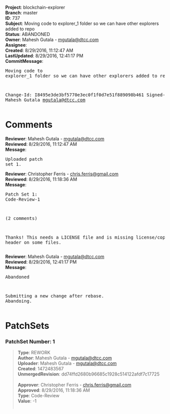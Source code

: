 <strong>Project</strong>: blockchain-explorer<br><strong>Branch</strong>: master<br><strong>ID</strong>: 737<br><strong>Subject</strong>: Moving code to explorer_1 folder so we can have other explorers added to repo<br><strong>Status</strong>: ABANDONED<br><strong>Owner</strong>: Mahesh Gutala - mgutala@dtcc.com<br><strong>Assignee</strong>:<br><strong>Created</strong>: 8/29/2016, 11:12:47 AM<br><strong>LastUpdated</strong>: 8/29/2016, 12:41:17 PM<br><strong>CommitMessage</strong>:<br><pre>Moving code to explorer_1 folder so we can have other explorers added to repo

Change-Id: I8495e3de3bf5770e3ec0f1f0d7e51f889098b461
Signed-off-by: Mahesh Gutala <mgutala@dtcc.com>
</pre><h1>Comments</h1><strong>Reviewer</strong>: Mahesh Gutala - mgutala@dtcc.com<br><strong>Reviewed</strong>: 8/29/2016, 11:12:47 AM<br><strong>Message</strong>: <pre>Uploaded patch set 1.</pre><strong>Reviewer</strong>: Christopher Ferris - chris.ferris@gmail.com<br><strong>Reviewed</strong>: 8/29/2016, 11:18:36 AM<br><strong>Message</strong>: <pre>Patch Set 1: Code-Review-1

(2 comments)

Thanks! This needs a LICENSE file and is missing license/copyright header on some files.</pre><strong>Reviewer</strong>: Mahesh Gutala - mgutala@dtcc.com<br><strong>Reviewed</strong>: 8/29/2016, 12:41:17 PM<br><strong>Message</strong>: <pre>Abandoned

Submitting a new change after rebase. Abandoing.</pre><h1>PatchSets</h1><h3>PatchSet Number: 1</h3><blockquote><strong>Type</strong>: REWORK<br><strong>Author</strong>: Mahesh Gutala - mgutala@dtcc.com<br><strong>Uploader</strong>: Mahesh Gutala - mgutala@dtcc.com<br><strong>Created</strong>: 1472483567<br><strong>UnmergedRevision</strong>: dd74ffd2680b96685c1928c514122afdf7c17725<br><br><strong>Approver</strong>: Christopher Ferris - chris.ferris@gmail.com<br><strong>Approved</strong>: 8/29/2016, 11:18:36 AM<br><strong>Type</strong>: Code-Review<br><strong>Value</strong>: -1<br><br></blockquote>